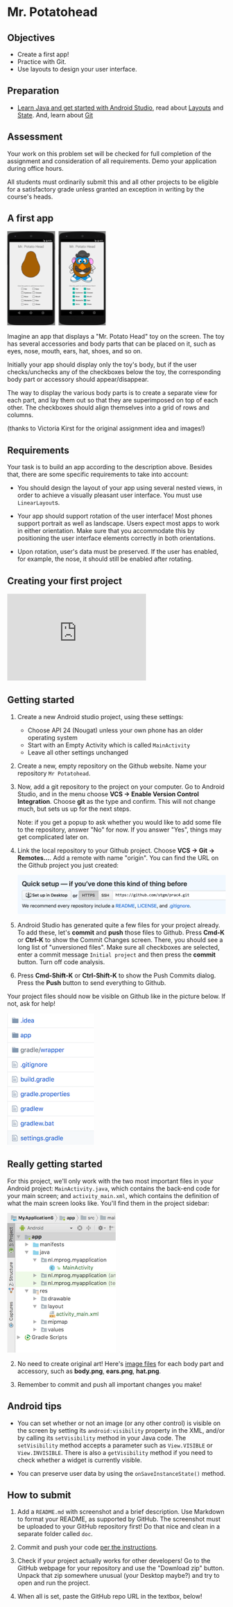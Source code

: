 # Mr. Potatohead

## Objectives

- Create a first app!
- Practice with Git.
- Use layouts to design your user interface.

## Preparation

- [Learn Java and get started with Android Studio](/android/getting-started), read about [Layouts](/android/layouts) and [State](/android/state). And, learn about [Git](/android/git)

## Assessment

Your work on this problem set will be checked for full completion of the assignment and consideration of all requirements. Demo your application during office hours.

All students must ordinarily submit this and all other projects to be eligible for a satisfactory grade unless granted an exception in writing by the course's heads.

## A first app

![Screenshot of Mr. Potato Head](potato.png)

Imagine an app that displays a "Mr. Potato Head" toy on the screen. The toy has several accessories and body parts that can be placed on it, such as eyes, nose, mouth, ears, hat, shoes, and so on.

Initially your app should display only the toy's body, but if the user checks/unchecks any of the checkboxes below the toy, the corresponding body part or accessory should appear/disappear.

The way to display the various body parts is to create a separate view for each part, and lay them out so that they are superimposed on top of each other. The checkboxes should align themselves into a grid of rows and columns.

(thanks to Victoria Kirst for the original assignment idea and images!)

## Requirements

Your task is to build an app according to the description above. Besides that, there are some specific requirements to take into account:

- You should design the layout of your app using several nested views, in order to achieve a visually pleasant user interface. You must use `LinearLayout`s.

- Your app should support rotation of the user interface! Most phones support portrait as well as landscape. Users expect most apps to work in either orientation. Make sure that you accommodate this by positioning the user interface elements correctly in both orientations.

- Upon rotation, user's data must be preserved. If the user has enabled, for example, the nose, it should still be enabled after rotating.

## Creating your first project

<iframe src="https://player.vimeo.com/video/211268587" width="320" height="200" frameborder="0" webkitallowfullscreen mozallowfullscreen allowfullscreen></iframe>

## Getting started

1.  Create a new Android studio project, using these settings:
    - Choose API 24 (Nougat) unless your own phone has an older operating system
    - Start with an Empty Activity which is called `MainActivity`
    - Leave all other settings unchanged

2.  Create a new, empty repository on the Github website. Name your repository `Mr Potatohead`.

3.  Now, add a git repository to the project on your computer. Go to Android Studio, and in the menu choose **VCS -> Enable Version Control Integration**. Choose **git** as the type and confirm. This will not change much, but sets us up for the next steps.

    Note: if you get a popup to ask whether you would like to add some file to the repository, answer "No" for now. If you answer "Yes", things may get complicated later on.

4.  Link the local repository to your Github project. Choose **VCS -> Git -> Remotes...**. Add a remote with name "origin". You can find the URL on the Github project you just created:

    ![find the git url on the github website for the project you just created](git-url.png)

5.  Android Studio has generated quite a few files for your project already. To add these, let's **commit** and **push** those files to Github. Press **Cmd-K** or **Ctrl-K** to show the Commit Changes screen. There, you should see a long list of "unversioned files". Make sure all checkboxes are selected, enter a commit message `Initial project` and then press the **commit** button. Turn off code analysis.

6.  Press **Cmd-Shift-K** or **Ctrl-Shift-K** to show the Push Commits dialog. Press the **Push** button to send everything to Github.

Your project files should now be visible on Github like in the picture below. If not, ask for help!

![](git-files.png)


## Really getting started

For this project, we'll only work with the two most important files in your Android project: `MainActivity.java`, which contains the back-end code for your main screen; and `activity_main.xml`, which contains the definition of what the main screen looks like. You'll find them in the project sidebar:

![](file-browser.png)


2. No need to create original art! Here's [image files](mr-potato-head-images.zip) for each body part and accessory, such as **body.png**, **ears.png**, **hat.png**.

3. Remember to commit and push all important changes you make! 

## Android tips

- You can set whether or not an image (or any other control) is visible on the screen by setting its `android:visibility` property in the XML, and/or by calling its `setVisibility` method in your Java code. The `setVisibility` method accepts a parameter such as `View.VISIBLE` or `View.INVISIBLE`. There is also a `getVisibility` method if you need to check whether a widget is currently visible.

- You can preserve user data by using the `onSaveInstanceState()` method. 

## How to submit

1. Add a `README.md` with screenshot and a brief description. Use Markdown to format your README, as supported by GitHub. The screenshot must be uploaded to your GitHub repository first! Do that nice and clean in a separate folder called `doc`.

2. Commit and push your code [per the instructions](/android/git).

3. Check if your project actually works for other developers! Go to the GitHub webpage for your repository and use the "Download zip" button. Unpack that zip somewhere unusual (your Desktop maybe?) and try to open and run the project.

4. When all is set, paste the GitHub repo URL in the textbox, below!
